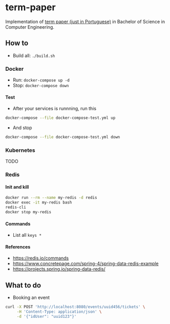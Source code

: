 # term-paper

Implementation of [term paper (just in Portuguese)](https://github.com/andreformento/tcc-engenharia/) in Bachelor of Science in Computer Engineering.

## How to

- Build all: `./build.sh`

### Docker

- Run: `docker-compose up -d`
- Stop: `docker-compose down`

#### Test

- After your services is runnning, run this

```bash
docker-compose --file docker-compose-test.yml up
```

- And stop

```bash
docker-compose --file docker-compose-test.yml down
```

### Kubernetes

TODO

### Redis

#### Init and kill

```bash
docker run --rm --name my-redis -d redis
docker exec -it my-redis bash
redis-cli
docker stop my-redis
```

#### Commands

- List all `keys *`

#### References

- https://redis.io/commands
- https://www.concretepage.com/spring-4/spring-data-redis-example
- https://projects.spring.io/spring-data-redis/

## What to do

- Booking an event

```bash
curl -X POST 'http://localhost:8080/events/uuid456/tickets' \
     -H 'Content-Type: application/json' \
     -d '{"idUser": "uuid123"}'
```
